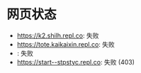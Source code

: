 # 网页状态
- https://k2.shilh.repl.co: 失败
- https://tote.kaikaixin.repl.co: 失败
- : 失败
- https://start--stpstyc.repl.co: 失败 (403)

